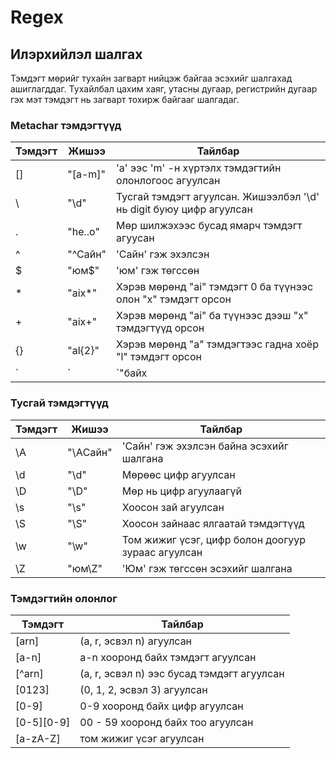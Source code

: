 # Regex

## Илэрхийлэл шалгах

Тэмдэгт мөрийг тухайн загварт нийцэж байгаа эсэхийг шалгахад ашиглагддаг. Тухайлбал цахим хаяг, утасны дугаар, регистрийн дугаар гэх мэт тэмдэгт нь загварт тохирж байгааг шалгадаг.

### Metachar тэмдэгтүүд

| Тэмдэгт  | Жишээ         |Тайлбар                                                                      |
| ---      | -----------   | --------------------------------------------------------------------------- |
|    []	   |  "[a-m]"	   | 'a' ээс 'm' -н хүртэлх тэмдэгтийн олонлогоос агуулсан                       |
|     \    | "\d"	         | Тусгай тэмдэгт агуулсан. Жишээлбэл '\d' нь digit буюу цифр агуулсан     	   |
|     .    | "he..o"	      | Мөр шилжэхээс бусад ямарч тэмдэгт агуусан                   	               |
|     ^    |  "^Сайн"	   | 'Сайн' гэж эхэлсэн                                                          |
|     $    | "юм$"	      | 'юм' гэж төгссөн                                                          	|
|     *    | "aix*"	      | Хэрэв мөрөнд "ai" тэмдэгт 0 ба түүнээс олон "x" тэмдэгт орсон   	         |
|     +    | "aix+"	      | Хэрэв мөрөнд "ai" ба түүнээс дээш "x" тэмдэгтүүд орсон	                     |
|    {}    | "al{2}"	      | Хэрэв мөрөнд "a" тэмдэгтээс гадна хоёр "l" тэмдэгт орсон  	               |
|     `|`    | `"байх|байна"`  | Аль нэгийг нь агуулсан                                                 	   |

### Тусгай тэмдэгтүүд

| Тэмдэгт  | Жишээ         |Тайлбар                                                                      |
| ---      | -----------   | --------------------------------------------------------------------------- |
|    \A	   |  "\AСайн"	   | 'Сайн' гэж эхэлсэн байна эсэхийг шалгана                                       |
|    \d    |  "\d"	       | Мөрөөс цифр агуулсан                                                        |
|    \D    | 	"\D"	       | Мөр нь цифр агуулаагүй                                                       |
|    \s    | 	"\s"	       | Хоосон зай агуулсан  	                                                       |
|    \S    | 	"\S"	       | Хоосон зайнаас ялгаатай тэмдэгтүүд                       	                   |
|    \w    |  "\w"	       | Том жижиг үсэг, цифр болон доогуур зураас агуулсан                          |
|    \Z    | "юм\Z"        | 'Юм' гэж төгссөн эсэхийг шалгана                                               	   |

### Тэмдэгтийн олонлог

| Тэмдэгт         | Тайлбар                                                                    |
| ---             | -------------------------------------------------------------------------- |
|  [arn]          | (a, r, эсвэл n) агуулсан                                                   |
|  [a-n]          |  a-n хооронд байх тэмдэгт агуулсан                                         |
|  [^arn]         | (a, r, эсвэл n) ээс бусад тэмдэгт агуулсан                                 |
|  [0123]         | (0, 1, 2, эсвэл 3) агуулсан	                                               |
|  [0-9]          | 0-9 хооронд байх цифр агуулсан                        	                   |
|  [0-5][0-9]     | 00 - 59 хооронд байх тоо агуулсан                                          |
|  [a-zA-Z]       | том жижиг үсэг агуулсан                                               	   |
